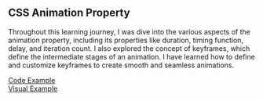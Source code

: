 <h2>CSS Animation Property</h2>
<p>Throughout this learning journey, I was dive into the various aspects of the animation property, including its properties like duration, timing function, delay, and iteration count. I also explored the concept of keyframes, which define the intermediate stages of an animation. I have learned how to define and customize keyframes to create smooth and seamless animations.</p>
<div style="display: flex; flex-wrap: wrap;">
<a href="https://github.com/LubomirPasko/HTML-CSS/blob/main/13_animation/index.html">Code Example</a>
</div>
<div style="display: flex; flex-wrap: wrap;">
<a href="https://lubomirpasko.github.io/HTML-CSS/13_animation">Visual Example</a>
</div>
